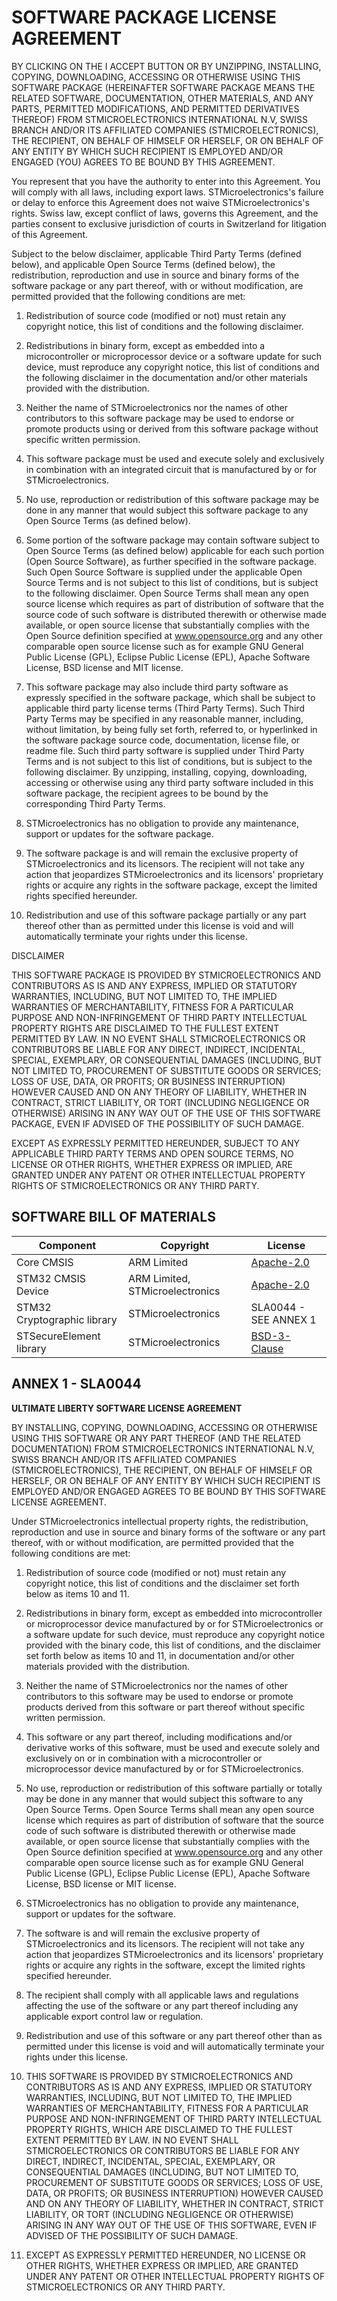 # SOFTWARE PACKAGE LICENSE AGREEMENT

BY CLICKING ON THE  I ACCEPT  BUTTON OR BY UNZIPPING, INSTALLING, COPYING, DOWNLOADING, ACCESSING OR OTHERWISE USING THIS SOFTWARE PACKAGE (HEREINAFTER SOFTWARE PACKAGE MEANS THE RELATED SOFTWARE, DOCUMENTATION, OTHER MATERIALS, AND ANY PARTS, PERMITTED MODIFICATIONS, AND PERMITTED DERIVATIVES THEREOF) FROM STMICROELECTRONICS INTERNATIONAL N.V, SWISS BRANCH AND/OR ITS AFFILIATED COMPANIES (STMICROELECTRONICS), THE RECIPIENT, ON BEHALF OF HIMSELF OR HERSELF, OR ON BEHALF OF ANY ENTITY BY WHICH SUCH RECIPIENT IS EMPLOYED AND/OR ENGAGED (YOU) AGREES TO BE BOUND BY THIS AGREEMENT.

You represent that you have the authority to enter into this Agreement. You will comply with all laws, including export laws. STMicroelectronics's failure or delay to enforce this Agreement does not waive STMicroelectronics's rights. Swiss law, except conflict of laws, governs this Agreement, and the parties consent to exclusive jurisdiction of courts in Switzerland for litigation of this Agreement.

Subject to the below disclaimer, applicable Third Party Terms (defined below), and applicable Open Source Terms (defined below), the redistribution, reproduction and use in source and binary forms of the software package or any part thereof, with or without modification, are permitted provided that the following conditions are met:

1. Redistribution of source code (modified or not) must retain any copyright notice, this list of conditions and the following disclaimer.

2. Redistributions in binary form, except as embedded into a microcontroller or microprocessor device or a software update for such device, must reproduce any copyright notice, this list of conditions and the following disclaimer in the documentation and/or other materials provided with the distribution.

3. Neither the name of STMicroelectronics nor the names of other contributors to this software package may be used to endorse or promote products using or derived from this software package without specific written permission.

4. This software package must be used and execute solely and exclusively in combination with an integrated circuit that is manufactured by or for STMicroelectronics.

5. No use, reproduction or redistribution of this software package may be done in any manner that would subject this software package to any Open Source Terms (as defined below).

6. Some portion of the software package may contain software subject to Open Source Terms (as defined below) applicable for each such portion (Open Source Software), as further specified in the software package. Such Open Source Software is supplied under the applicable Open Source Terms and is not subject to this list of conditions, but is subject to the following disclaimer. Open Source Terms shall mean any open source license which requires as part of distribution of software that the source code of such software is distributed therewith or otherwise made available, or open source license that substantially complies with the Open Source definition specified at www.opensource.org and any other comparable open source license such as for example GNU General Public License (GPL), Eclipse Public License (EPL), Apache Software License, BSD license and MIT license.

7. This software package may also include third party software as expressly specified in the software package, which shall be subject to applicable third party license terms (Third Party Terms). Such Third Party Terms may be specified in any reasonable manner, including, without limitation, by being fully set forth, referred to, or hyperlinked in the software package source code, documentation, license file, or readme file. Such third party software is supplied under Third Party Terms and is not subject to this list of conditions, but is subject to the following disclaimer. By unzipping, installing, copying, downloading, accessing or otherwise using any third party software included in this software package, the recipient agrees to be bound by the corresponding Third Party Terms.

8. STMicroelectronics has no obligation to provide any maintenance, support or updates for the software package.

9. The software package is and will remain the exclusive property of STMicroelectronics and its licensors. The recipient will not take any action that jeopardizes STMicroelectronics and its licensors' proprietary rights or acquire any rights in the software package, except the limited rights specified hereunder.

10. Redistribution and use of this software package partially or any part thereof other than as permitted under this license is void and will automatically terminate your rights under this license.

DISCLAIMER

THIS SOFTWARE PACKAGE IS PROVIDED BY STMICROELECTRONICS AND CONTRIBUTORS  AS IS  AND ANY EXPRESS, IMPLIED OR STATUTORY WARRANTIES, INCLUDING, BUT NOT LIMITED TO, THE IMPLIED WARRANTIES OF MERCHANTABILITY, FITNESS FOR A PARTICULAR PURPOSE AND NON-INFRINGEMENT OF THIRD PARTY INTELLECTUAL PROPERTY RIGHTS ARE DISCLAIMED TO THE FULLEST EXTENT PERMITTED BY LAW. IN NO EVENT SHALL STMICROELECTRONICS OR CONTRIBUTORS BE LIABLE FOR ANY DIRECT, INDIRECT, INCIDENTAL, SPECIAL, EXEMPLARY, OR CONSEQUENTIAL DAMAGES (INCLUDING, BUT NOT LIMITED TO, PROCUREMENT OF SUBSTITUTE GOODS OR SERVICES; LOSS OF USE, DATA, OR PROFITS; OR BUSINESS INTERRUPTION) HOWEVER CAUSED AND ON ANY THEORY OF LIABILITY, WHETHER IN CONTRACT, STRICT LIABILITY, OR TORT (INCLUDING NEGLIGENCE OR OTHERWISE) ARISING IN ANY WAY OUT OF THE USE OF THIS SOFTWARE PACKAGE, EVEN IF ADVISED OF THE POSSIBILITY OF SUCH DAMAGE.

EXCEPT AS EXPRESSLY PERMITTED HEREUNDER, SUBJECT TO ANY APPLICABLE THIRD PARTY TERMS AND OPEN SOURCE TERMS, NO LICENSE OR OTHER RIGHTS, WHETHER EXPRESS OR IMPLIED, ARE GRANTED UNDER ANY PATENT OR OTHER INTELLECTUAL PROPERTY RIGHTS OF STMICROELECTRONICS OR ANY THIRD PARTY.

## SOFTWARE BILL OF MATERIALS

 | Component | Copyright | License |
 |---------- | --------- | -------- |
 | Core CMSIS | ARM Limited | [Apache-2.0](https://opensource.org/licenses/Apache-2.0) | 
 | STM32 CMSIS Device | ARM Limited, STMicroelectronics | [Apache-2.0](https://opensource.org/licenses/Apache-2.0) | 
 | STM32 Cryptographic library| STMicroelectronics | SLA0044 - SEE ANNEX 1 | 
 | STSecureElement library | STMicroelectronics | [BSD-3-Clause](https://opensource.org/licenses/BSD-3-Clause) | 
 
## ANNEX 1 - SLA0044 

<b> ULTIMATE LIBERTY SOFTWARE LICENSE AGREEMENT </b>

BY INSTALLING, COPYING, DOWNLOADING, ACCESSING OR OTHERWISE USING THIS SOFTWARE OR ANY PART THEREOF (AND THE RELATED DOCUMENTATION) FROM STMICROELECTRONICS INTERNATIONAL N.V, SWISS BRANCH AND/OR ITS AFFILIATED COMPANIES (STMICROELECTRONICS), THE RECIPIENT, ON BEHALF OF HIMSELF
OR HERSELF, OR ON BEHALF OF ANY ENTITY BY WHICH SUCH RECIPIENT IS EMPLOYED AND/OR ENGAGED AGREES TO BE BOUND BY THIS SOFTWARE LICENSE AGREEMENT.

Under STMicroelectronics  intellectual property rights, the redistribution, reproduction and use in source and binary forms of the software or any part thereof, with or without modification, are permitted provided that the following conditions are met:

1. Redistribution of source code (modified or not) must retain any copyright notice, this list of conditions and the disclaimer set forth below as items 10 and 11.

2. Redistributions in binary form, except as embedded into microcontroller or microprocessor device manufactured by or for STMicroelectronics or a software update for such device, must reproduce any copyright notice provided with the binary code, this list of conditions, and the disclaimer set forth below as items 10 and 11, in documentation and/or other materials provided with the distribution.

3. Neither the name of STMicroelectronics nor the names of other contributors to this software may be used to endorse or promote products derived from this software or part thereof without specific written permission.

4. This software or any part thereof, including modifications and/or derivative works of this software, must be used and execute solely and exclusively on or in combination with a microcontroller or microprocessor device manufactured by or for STMicroelectronics.

5. No use, reproduction or redistribution of this software partially or totally may be done in any manner that would subject this software to any Open Source Terms. Open Source Terms shall mean any open source license which requires as part of distribution of software that the source code of such software is distributed therewith or otherwise made available, or open source license that substantially complies with the Open Source definition specified at www.opensource.org and any other comparable open source license such as for example GNU General Public License (GPL), Eclipse Public License (EPL), Apache Software License, BSD license or MIT license.

6. STMicroelectronics has no obligation to provide any maintenance, support or updates for the software.

7. The software is and will remain the exclusive property of STMicroelectronics and its licensors. The recipient will not take any action that jeopardizes STMicroelectronics and its licensors' proprietary rights or acquire any rights in the software, except the limited rights specified hereunder.

8. The recipient shall comply with all applicable laws and regulations affecting the use of the software or any part thereof including any applicable export control law or regulation.

9. Redistribution and use of this software or any part thereof other than as permitted under this license is void and will automatically terminate your rights under this license.

10. THIS SOFTWARE IS PROVIDED BY STMICROELECTRONICS AND CONTRIBUTORS  AS IS  AND ANY EXPRESS, IMPLIED OR STATUTORY WARRANTIES, INCLUDING, BUT NOT LIMITED TO, THE IMPLIED WARRANTIES OF MERCHANTABILITY, FITNESS FOR A PARTICULAR PURPOSE AND NON-INFRINGEMENT OF THIRD PARTY INTELLECTUAL PROPERTY RIGHTS, WHICH ARE DISCLAIMED TO THE FULLEST EXTENT PERMITTED BY LAW. IN NO EVENT SHALL STMICROELECTRONICS OR CONTRIBUTORS BE LIABLE FOR ANY DIRECT, INDIRECT, INCIDENTAL, SPECIAL, EXEMPLARY, OR CONSEQUENTIAL DAMAGES (INCLUDING, BUT NOT LIMITED TO, PROCUREMENT OF SUBSTITUTE GOODS OR SERVICES; LOSS OF USE, DATA, OR PROFITS; OR BUSINESS INTERRUPTION) HOWEVER CAUSED AND ON ANY THEORY OF LIABILITY, WHETHER IN CONTRACT, STRICT LIABILITY, OR TORT (INCLUDING NEGLIGENCE OR OTHERWISE) ARISING IN ANY WAY OUT OF THE USE OF THIS SOFTWARE, EVEN IF ADVISED OF THE POSSIBILITY OF SUCH DAMAGE.

11. EXCEPT AS EXPRESSLY PERMITTED HEREUNDER, NO LICENSE OR OTHER RIGHTS, WHETHER EXPRESS OR IMPLIED, ARE GRANTED UNDER ANY PATENT OR OTHER INTELLECTUAL PROPERTY RIGHTS OF STMICROELECTRONICS OR ANY THIRD PARTY.